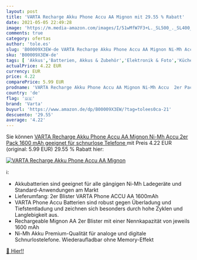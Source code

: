 ```yaml
---
layout: post
title: 'VARTA Recharge Akku Phone Accu AA Mignon mit 29.55 % Rabatt'
date: 2021-05-05 22:49:28
image: 'https://m.media-amazon.com/images/I/51wMfW7F3+L._SL500_._SL400_.jpg'
comments: true
category: ofertas
author: 'tole.es'
slug: 'B00009X3EW-de VARTA Recharge Akku Phone Accu AA Mignon Ni-Mh Accu 2er...'
sku: 'B00009X3EW-de'
tags: [ 'Akkus','Batterien, Akkus & Zubehör','Elektronik & Foto','Küche, Haushalt & Wohnen','varta', ]
actualPrice: 4.22 EUR
currency: EUR
price: 4.22
comparePrice: 5.99 EUR
prodname: 'VARTA Recharge Akku Phone Accu AA Mignon Ni-Mh Accu  2er Pack  1600 mAh  geeignet für schnurlose Telefone '
country: 'de'
flag: '🇩🇪'
brand: 'Varta'
buyurl: 'https://www.amazon.de/dp/B00009X3EW/?tag=tolees0ca-21'
descuento: '29.55'
average: '4.22'
---
```


Sie können [VARTA Recharge Akku Phone Accu AA Mignon Ni-Mh Accu  2er Pack  1600 mAh  geeignet für schnurlose Telefone ](https://www.amazon.de/dp/B00009X3EW/?tag=tolees0ca-21) mit Preis 4.22 EUR (original: 5.99 EUR) 29.55 % Rabatt hier:

[![VARTA Recharge Akku Phone Accu AA Mignon](https://m.media-amazon.com/images/I/51wMfW7F3+L._SL500_._SL400_.jpg)](https://www.amazon.de/dp/B00009X3EW/?tag=tolees0ca-21)

ℹ️:

- Akkubatterien sind geeignet für alle gängigen Ni-Mh Ladegeräte und Standard-Anwendungen am Markt
- Lieferumfang: 2er Blister VARTA Phone ACCU AA 1600mAh
- VARTA Phone Accu Batterien sind robust gegen Überladung und Tiefstentladung und zeichnen sich besonders durch hohe Zyklen und Langlebigkeit aus.
- Rechargeable Mignon AA 2er Blister mit einer Nennkapazität von jeweils 1600 mAh
- Ni-Mh Akku Premium-Qualität für analoge und digitale Schnurlostelefone. Wiederaufladbar ohne Memory-Effekt

[🛒 Hier!!](https://www.amazon.de/dp/B00009X3EW/?tag=tolees0ca-21)
